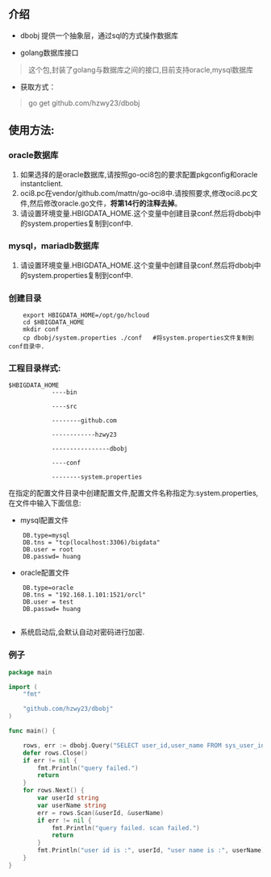 ## 介绍
* dbobj 提供一个抽象层，通过sql的方式操作数据库

* golang数据库接口

> 这个包,封装了golang与数据库之间的接口,目前支持oracle,mysql数据库

* 获取方式：

> go get github.com/hzwy23/dbobj

## 使用方法:

### oracle数据库 

1. 如果选择的是oracle数据库,请按照go-oci8包的要求配置pkgconfig和oracle instantclient.
2. oci8.pc在vendor/github.com/mattn/go-oci8中.请按照要求,修改oci8.pc文件,然后修改oracle.go文件，**将第14行的注释去掉**。
3. 请设置环境变量.HBIGDATA_HOME.这个变量中创建目录conf.然后将dbobj中的system.properties复制到conf中.

### mysql，mariadb数据库
1. 请设置环境变量.HBIGDATA_HOME.这个变量中创建目录conf.然后将dbobj中的system.properties复制到conf中.

### 创建目录

```shell
    export HBIGDATA_HOME=/opt/go/hcloud
    cd $HBIGDATA_HOME
    mkdir conf
    cp dbobj/system.properties ./conf   #将system.properties文件复制到conf目录中.
```

### 工程目录样式:
```
$HBIGDATA_HOME
            ----bin

            ----src

            --------github.com

            ------------hzwy23

            ----------------dbobj

            ----conf

            --------system.properties
```

在指定的配置文件目录中创建配置文件,配置文件名称指定为:system.properties,在文件中输入下面信息:

* mysql配置文件

```
    DB.type=mysql
    DB.tns = "tcp(localhost:3306)/bigdata"
    DB.user = root
    DB.passwd= huang
```
* oracle配置文件

```
    DB.type=oracle
    DB.tns = "192.168.1.101:1521/orcl"
    DB.user = test
    DB.passwd= huang
	
```

* 系统启动后,会默认自动对密码进行加密.

### 例子
```go
package main

import (
    "fmt"

    "github.com/hzwy23/dbobj"
)

func main() {

    rows, err := dbobj.Query("SELECT user_id,user_name FROM sys_user_info where user_id = ?", "admin")
    defer rows.Close()
    if err != nil {
        fmt.Println("query failed.")
        return
    }
    for rows.Next() {
        var userId string
        var userName string
        err = rows.Scan(&userId, &userName)
        if err != nil {
            fmt.Println("query failed. scan failed.")
            return
        }
        fmt.Println("user id is :", userId, "user name is :", userName)
    }
}
```
